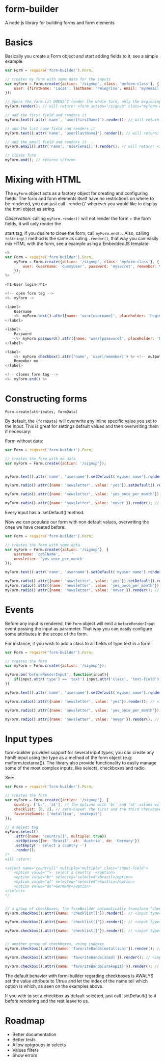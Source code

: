 form-builder
============

A node js library for building forms and form elements

Basics
============

Basically you create a Form object and start adding fields to it, see a simple example:

```javascript
var Form = require('form-builder').Form;

// creates my form with some data for the inputs
var myForm = Form.create({action: '/signup', class: 'myform-class'}, {
    user: {firstName: 'Lucas', lastName: 'Pelegrino', email: 'my@email.com'}
});

// opens the form (it DOENS'T render the whole form, only the beginning tag)
myForm.render(); // will return: <form action="/signup" class="myform-class">

// add the first field and renders it
myForm.text().attr('name', 'user[firstName]').render(); // will return: <input type="text" name="user[firstName]" value="Lucas" />

// add the last name field and renders it
myForm.text().attr('name', 'user[lastName]').render(); // will return: <input type="text" name="user[lastName]" value="Pelegrino" />

// add the email field and renders it
myForm.email().attr('name', 'user[email]').render(); // will return: <input type="email" name="user[email]" value="my@email.com" />

// closes form
myForm.end(); // returns </form>
```

Mixing with HTML
============

The `myForm` object acts as a factory object for creating and configuring fields. The form and form elements itself have no restrictions on where to be rendered, you can
just call '.render()' wherever you would like to display the html object as string.

*Observation:* calling `myForm.render()` will not render the form + the form fields, it will only render the <form> start tag, if you
desire to close the form, call `myForm.end()`. Also, calling `toString()` method is the same as caling `.render()`, that way you can easily mix HTML with the form, see a example using a EmbeddedJS template:

```javascript
<%
var Form = require('form-builder').Form,
    myForm = Form.create({action: '/signup', class: 'myform-class'}, {
        user: {username: 'dummyUser', password: 'mysecret', remember: true} // this will populate the form with some data
    });
%>
    
<h1>User login</h1>

<!-- open form tag -->
<%- myForm ->

<label>
    Username
    <%- myForm.text().attr({name: 'user[username]', placeholder: 'Login', required: true}) %> <!-- output: <input type="text" name="user[username]" value="dummyUser" required="required" /> -->
</label>

<label>
    Password
    <%- myForm.password().attr({name: 'user[password]', placeholder: 'Password', required: true}) %> <!-- output: <input type="password" name="user[password]" value="dummyUser" required="required" /> -->
</label>

<label>
    <%- myForm.checkbox().attr('name', 'user[remember]') %> <!-- output: <input type="checkbox" name="user[remember]" value="1" checked="checked" /> -->
    Remember me
</label>

<!-- closes form tag -->
<%- myForm.end() %>
```

Constructing forms
============
`Form.create(attributes, formData)`

By default, the `{formData}` will overwrite any inline specific value you set to the input. This is great for settings default values and then overwriting them if necessary:

Form without data:

```javascript
var Form = require('form-builder').Form;

// creates the form with no data
var myForm = Form.create({action: '/signup'});


myForm.text().attr('name', 'username').setDefault('myuser name').render(); // <input type="text" name="username" value="myuser name" />

myForm.radio().attr({name: 'newsletter', value: 'yes'}).setDefault().render(); // <input type="radio" name="newsletter" value="yes" checked="checked" />

myForm.radio().attr({name: 'newsletter', value: 'yes_once_per_month'}).render(); // <input type="radio" name="newsletter" value="yes_once_per_month" />

myForm.radio().attr({name: 'newsletter', value: 'never'}).render(); // <input type="radio" name="newsletter" value="never" />
```
Every input has a .setDefault() method.

Now we can populate our form with non default values, overwriting the ones we have created before:

```javascript
var Form = require('form-builder').Form;

// creates the form with some data
var myForm = Form.create({action: '/signup'}, {
    username: 'coolName',
    newsletter: 'yes_once_per_month'
});

myForm.text().attr('name', 'username').setDefault('myuser name').render(); // <input type="text" name="username" value="coolName" />

myForm.radio().attr({name: 'newsletter', value: 'yes'}).setDefault().render(); // <input type="radio" name="newsletter" value="yes" />
myForm.radio().attr({name: 'newsletter', value: 'yes_once_per_month'}).render(); // <input type="radio" name="newsletter" value="yes_once_per_month" checked="checked" />
myForm.radio().attr({name: 'newsletter', value: 'never'}).render(); // <input type="radio" name="newsletter" value="never" />
```

Events
============
Before any input is rendered, the `Form` object will emit a `beforeRenderInput` event passing the input as parameter. That way you can easily configure some attributes in the scope of the form.

For instance, if you wish to add a class to all fields of type text in a form:

```javascript
var Form = require('form-builder').Form;

// creates the form
var myForm = Form.create({action: '/signup'});

myForm.on('beforeRenderInput', function(input){
    if(input.attr('type') == 'text') input.attr('class', 'text-field');
})

myForm.text().attr('name', 'username').setDefault('myuser name').render(); // <input type="text" name="username" value="myuser name" class="text-field" />

myForm.radio().attr({name: 'newsletter', value: 'yes'}).render(); // <input type="radio" name="newsletter" value="yes" />

myForm.radio().attr({name: 'newsletter', value: 'yes_once_per_month'}).render(); // <input type="radio" name="newsletter" value="yes_once_per_month" />

myForm.radio().attr({name: 'newsletter', value: 'never'}).render(); // <input type="radio" name="newsletter" value="never" />
```

Input types
============
form-builder provides support for several input types, you can create any html5 input using the type as a method of the form object (e.g: myForm.textarea()).
The library also provide functionality to easily manage some of the most complex inputs, like selects, checkboxes and radio.

See:

```javascript
var Form = require('form-builder').Form;

// creates the form
var myForm = Form.create({action: '/signup'}, {
    country: ['br', 'at'], // the options with 'br' and 'at' values will be checked
    checklist: [0, 2], // zero-based: the first and the third checkboxes are checked
    favoriteBands: ['metallica', 'snakepit']
});

// a select tag
myForm.select()
    .attr({name: 'country[]', multiple: true})
    .setOptions({br: 'Brazil', at: 'Austria', de: 'Germany'})
    .setEmpty('- select a country -')
    .render();
/*
will return:

<select name="country[]" multiple="multiple" class="input-field">
    <option value="">- select a country -</option>
    <option value="br" selected="selected">Brazil</option>
    <option value="at" selected="selected">Austria</option>
    <option value="de">Germany</option>
</select>
*/


// a group of checkboxes, the formBuilder automatically transform "checklist[]" into "checklist[INDEX]", you  can use your own INDEX without problem, see example bellow
myForm.checkbox().attr({name: 'checklist[]'}).render(); // <input type="checkbox" value="1" name="checklist[0]" checked="checked" />

myForm.checkbox().attr({name: 'checklist[]'}).render(); // <input type="checkbox" value="1" name="checklist[1]" />

myForm.checkbox().attr({name: 'checklist[]'}).render(); // <input type="checkbox" value="1" name="checklist[2]" checked="checked" />


// another group of checkboxes, using indexes
myForm.checkbox().attr({name: 'favoriteBands[metallica]'}).render(); // <input type="checkbox" value="1" name="favoriteBands[metallica]" checked="checked" />

myForm.checkbox().attr({name: 'favoriteBands[soad]'}).render(); // <input type="checkbox" value="1" name="favoriteBands[soad]" />

myForm.checkbox().attr({name: 'favoriteBands[snakepit]'}).render(); // <input type="checkbox" value="1" name="favoriteBands[snakepit]" checked="checked" />
```

The default behavior with form-builder regarding checkboxes is AWALYS set the value attribute to 1/true and let the index of the name tell which option is which, as seen on the examples above.

If you with to set a checkbox as default selected, just call .setDefault() to it before rendering and the rest leave to us.

Roadmap
============
* Better documentation
* Better tests
* Allow optgroups in selects
* Values filters
* Show errors
